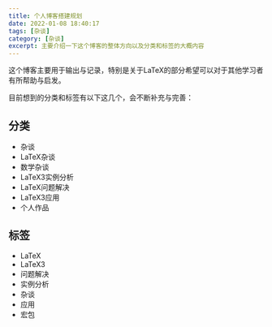 ```yaml
---
title: 个人博客搭建规划
date: 2022-01-08 18:40:17
tags: [杂谈]
category: [杂谈]
excerpt: 主要介绍一下这个博客的整体方向以及分类和标签的大概内容
---
```


这个博客主要用于输出与记录，特别是关于LaTeX的部分希望可以对于其他学习者有所帮助与启发。

目前想到的分类和标签有以下这几个，会不断补充与完善：

## 分类

- 杂谈
- LaTeX杂谈
- 数学杂谈
- LaTeX3实例分析
- LaTeX问题解决
- LaTeX3应用
- 个人作品

## 标签

- LaTeX
- LaTeX3
- 问题解决
- 实例分析
- 杂谈
- 应用
- 宏包
